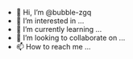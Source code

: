 - 👋 Hi, I’m @bubble-zgq
- 👀 I’m interested in ...
- 🌱 I’m currently learning ...
- 💞️ I’m looking to collaborate on ...
- 📫 How to reach me ...

<!---
bubble-zgq/bubble-zgq is a ✨ special ✨ repository because its `README.md` (this file) appears on your GitHub profile.
You can click the Preview link to take a look at your changes.
--->
